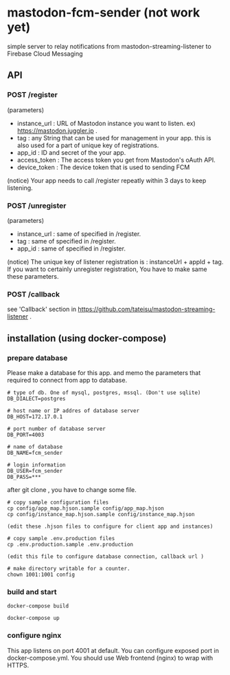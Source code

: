 # mastodon-fcm-sender (not work yet)

simple server to relay notifications from mastodon-streaming-listener to Firebase Cloud Messaging

## API

### POST /register 

(parameters)
- instance_url : URL of Mastodon instance you want to listen. ex) https://mastodon.juggler.jp .
- tag : any String that can be used for management in your app. this is also used for a part of unique key of registrations.
- app_id : ID and secret of the your app.
- access_token : The access token you get from Mastodon's oAuth API.
- device_token : The device token that is used to sending FCM

(notice)
Your app needs to call /register repeatly within 3 days to keep listening.

### POST /unregister

(parameters)
- instance_url : same of specified in /register.
- tag : same of specified in /register.
- app_id : same of specified in /register.

(notice)
The unique key of listener registration is : instanceUrl + appId + tag.
If you want to certainly unregister registration, You have to make same these parameters.

### POST /callback

see 'Callback' section in https://github.com/tateisu/mastodon-streaming-listener .

## installation (using docker-compose)

### prepare database 
Please make a database for this app. and memo the parameters that required to connect from app to database.

```
# type of db. One of mysql, postgres, mssql. (Don't use sqlite)
DB_DIALECT=postgres

# host name or IP addres of database server
DB_HOST=172.17.0.1

# port number of database server
DB_PORT=4003

# name of database
DB_NAME=fcm_sender

# login information
DB_USER=fcm_sender
DB_PASS=***
```

after git clone , you have to change some file.

```
# copy sample configuration files
cp config/app_map.hjson.sample config/app_map.hjson
cp config/instance_map.hjson.sample config/instance_map.hjson

(edit these .hjson files to configure for client app and instances)

# copy sample .env.production files
cp .env.production.sample .env.production

(edit this file to configure database connection, callback url )

# make directory writable for a counter.
chown 1001:1001 config
```

### build and start 

```
docker-compose build

docker-compose up
```

### configure nginx

This app listens on port 4001 at default.
You can configure exposed port in docker-compose.yml.
You should use Web frontend (nginx) to wrap with HTTPS.
